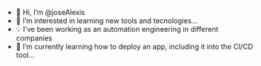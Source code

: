 - 👋 Hi, I’m @joseAlexis
- 👀 I’m interested in learning new tools and tecnologies...
- :bulb: I've been working as an automation engineering in different companies
- 🌱 I’m currently learning how to deploy an app, including it into the CI/CD tool...

<!---
joseAlexis/joseAlexis is a ✨ special ✨ repository because its `README.md` (this file) appears on your GitHub profile.
You can click the Preview link to take a look at your changes.
--->
